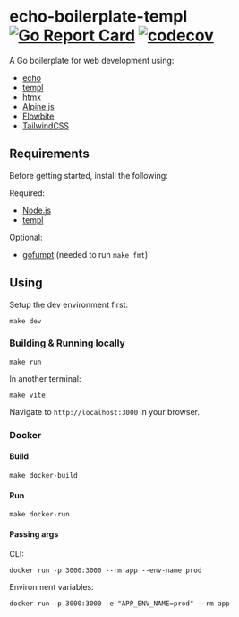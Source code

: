 # echo-boilerplate-templ [![Go Report Card](https://goreportcard.com/badge/github.com/alexferl/echo-boilerplate-templ)](https://goreportcard.com/report/github.com/alexferl/echo-boilerplate-templ) [![codecov](https://codecov.io/gh/alexferl/echo-boilerplate-templ/branch/master/graph/badge.svg)](https://codecov.io/gh/alexferl/echo-boilerplate-templ)

A Go boilerplate for web development using:
- [echo](https://github.com/labstack/echo)
- [templ](https://templ.guide/)
- [htmx](https://htmx.org/)
- [Alpine.js](https://alpinejs.dev/)
- [Flowbite](https://flowbite.com/)
- [TailwindCSS](https://tailwindcss.com/)

## Requirements
Before getting started, install the following:

Required:
- [Node.js](https://nodejs.org/en/download)
- [templ](https://templ.guide/quick-start/installation)

Optional:
- [gofumpt](https://pkg.go.dev/mvdan.cc/gofumpt) (needed to run `make fmt`)

## Using
Setup the dev environment first:
```shell
make dev
```

### Building & Running locally
```shell
make run
```
In another terminal:
```shell
make vite
```

Navigate to `http://localhost:3000` in your browser.

### Docker
#### Build
```shell
make docker-build
```

#### Run
```shell
make docker-run
```

#### Passing args
CLI:
```shell
docker run -p 3000:3000 --rm app --env-name prod
```

Environment variables:
```shell
docker run -p 3000:3000 -e "APP_ENV_NAME=prod" --rm app
```
